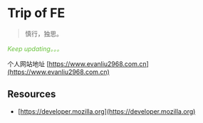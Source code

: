 # Trip of FE

> 慎行，独思。

*<span style="color:#67C23A">Keep updating。。。</span>*

个人网站地址 [https://www.evanliu2968.com.cn](https://www.evanliu2968.com.cn)

## Resources

- [https://developer.mozilla.org](https://developer.mozilla.org)